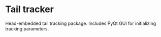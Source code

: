 Tail tracker
============

Head-embedded tail tracking package. Includes PyQt GUI for initializing tracking parameters.